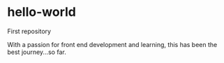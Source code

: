 # hello-world
First repository

With a passion for front end development and learning, this has been the best journey...so far. 
